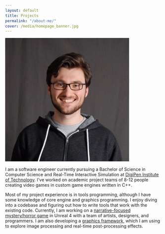 ```yaml
---
layout: default
title: Projects
permalink: "/about-me/"
cover: /media/homepage_banner.jpg
---
```


<p>
    <img class="profile-pic" src="/media/profile_pic.jpg">
</p>

I am a software engineer currently pursuing a Bachelor of Science in Computer Science and Real-Time Interactive Simulation at [DigiPen Institute of Technology](https://www.digipen.edu).
I've worked on academic project teams of 8-12 people creating video games in custom game engines written in C++.

Most of my project experience is in tools programming, although I have some knowledge of core engine and graphics programming.
I enjoy diving into a codebase and figuring out how to write tools that work with the existing code.
Currently, I am working on a [narrative-focused mystery/horror game](https://www.youtube.com/watch?v=LPV8HeLMVfY) in Unreal 4 with a team of artists, designers, and programmers.
I am also developing a [graphics framework](https://github.com/nicholasammann/elba), which I am using to explore image processing and real-time post-processing effects.


<!--
<p>
    Lately, I have taken an interest in UI/UX design. I am developing a <a href="http://nickammann.com/">GUI for Perforce</a>, targeted towards game developers that might benefit from a directed source control workflow.
</p>
-->